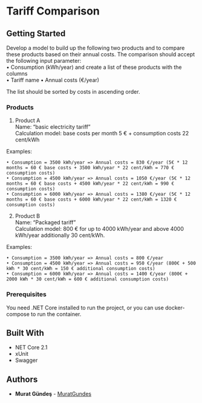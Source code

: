 # Tariff Comparison

## Getting Started

Develop a model to build up the following two products and to compare these products based on their annual costs. The comparison should accept the following input parameter:  
• Consumption (kWh/year) and create a list of these products with the columns  
• Tariff name  • Annual costs (€/year)  

The list should be sorted by costs in ascending order.  

### Products  

1. Product A  
Name: “basic electricity tariff”  
Calculation model: base costs per month 5 € + consumption costs 22 cent/kWh 

Examples:  
```
• Consumption = 3500 kWh/year => Annual costs = 830 €/year (5€ * 12 months = 60 € base costs + 3500 kWh/year * 22 cent/kWh = 770 € consumption costs)  
• Consumption = 4500 kWh/year => Annual costs = 1050 €/year (5€ * 12 months = 60 € base costs + 4500 kWh/year * 22 cent/kWh = 990 € consumption costs)  
• Consumption = 6000 kWh/year => Annual costs = 1380 €/year (5€ * 12 months = 60 € base costs + 6000 kWh/year * 22 cent/kWh = 1320 € consumption costs)    
```


2. Product B  
Name: “Packaged tariff”  
Calculation model: 800 € for up to 4000 kWh/year and above 4000 kWh/year additionally 30 cent/kWh.  

Examples: 
``` 
• Consumption = 3500 kWh/year => Annual costs = 800 €/year   
• Consumption = 4500 kWh/year => Annual costs = 950 €/year (800€ + 500 kWh * 30 cent/kWh = 150 € additional consumption costs)  
• Consumption = 6000 kWh/year => Annual costs = 1400 €/year (800€ + 2000 kWh * 30 cent/kWh = 600 € additional consumption costs)  
```

### Prerequisites

You need .NET Core installed to run the project, or you can use docker-compose to run the container.

## Built With

*  NET Core 2.1
*  xUnit 
*  Swagger

## Authors

* **Murat Gündeş** - [MuratGundes](https://github.com/MuratGundes)